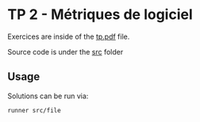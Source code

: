 # TP 2 - Métriques de logiciel

Exercices are inside of the [tp.pdf](./assets/tp.pdf) file.

Source code is under the [src](./src/) folder

## Usage

Solutions can be run via:

```sh
runner src/file
```
